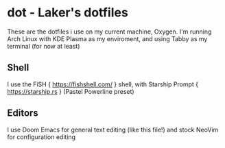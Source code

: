 # dot - Laker's dotfiles
These are the dotfiles i use on my current machine, Oxygen.
I'm running Arch Linux with KDE Plasma as my enviroment, and using Tabby as my terminal (for now at least)

## Shell

I use the FiSH { https://fishshell.com/ } shell, with Starship Prompt { https://starship.rs } (Pastel Powerline preset)

## Editors

I use Doom Emacs for general text editing (like this file!) and stock NeoVim for configuration editing

